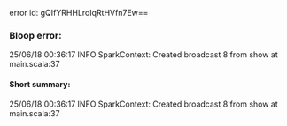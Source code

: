 error id: gQIfYRHHLroIqRtHVfn7Ew==
### Bloop error:

25/06/18 00:36:17 INFO SparkContext: Created broadcast 8 from show at main.scala:37
#### Short summary: 

25/06/18 00:36:17 INFO SparkContext: Created broadcast 8 from show at main.scala:37